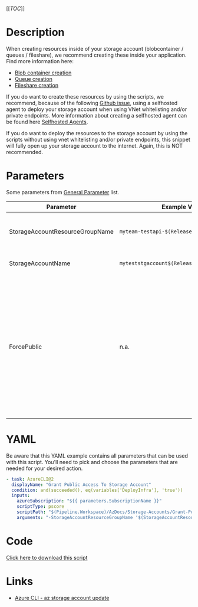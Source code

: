[[_TOC_]]

# Description

When creating resources inside of your storage account (blobcontainer / queues / fileshare), we recommend creating these inside your application. Find more information here:

- [Blob container creation](https://docs.microsoft.com/en-us/azure/storage/blobs/storage-quickstart-blobs-dotnet#code-examples)
- [Queue creation](https://docs.microsoft.com/en-us/azure/storage/queues/storage-dotnet-how-to-use-queues?tabs=dotnet)
- [Fileshare creation](https://docs.microsoft.com/en-us/azure/storage/files/storage-dotnet-how-to-use-files?tabs=dotnet#access-the-file-share-programmatically)

If you do want to create these resources by using the scripts, we recommend, because of the following [Github issue](https://github.com/MicrosoftDocs/azure-docs/issues/19456), using a selfhosted agent to deploy your storage account when using VNet whitelisting and/or private endpoints. More information about creating a selfhosted agent can be found here [Selfhosted Agents](/Azure/AzDocs-v1/General-Documentation/How-to-use-the-scripts#Deploying-to-SelfHosted-Agents-in-Pool).

If you do want to deploy the resources to the storage account by using the scripts without using vnet whitelisting and/or private endpoints, this snippet will fully open up your storage account to the internet. Again, this is NOT recommended.

# Parameters

Some parameters from [General Parameter](/Azure/AzDocs-v1/Scripts) list.

| Parameter                       | Example Value                                | Description                                                                                                                                                                                                                                      |
| ------------------------------- | -------------------------------------------- | ------------------------------------------------------------------------------------------------------------------------------------------------------------------------------------------------------------------------------------------------ |
| StorageAccountResourceGroupName | `myteam-testapi-$(Release.EnvironmentName)`  | Name of resourcegroup where your storage account is in                                                                                                                                                                                           |
| StorageAccountName              | `myteststgaccount$(Release.EnvironmentName)` | This is the storageaccount name to use.                                                                                                                                                                                                          |
| ForcePublic                     | n.a.                                         | If you want to open your Storage Account publically, you need to pass this boolean to confirm you are willingly creating a public resource (to avoid unintended public resources). You can pass it as a switch without a value (`-ForcePublic`). |

# YAML

Be aware that this YAML example contains all parameters that can be used with this script. You'll need to pick and choose the parameters that are needed for your desired action.

```yaml
- task: AzureCLI@2
  displayName: "Grant Public Access To Storage Account"
  condition: and(succeeded(), eq(variables['DeployInfra'], 'true'))
  inputs:
    azureSubscription: "${{ parameters.SubscriptionName }}"
    scriptType: pscore
    scriptPath: "$(Pipeline.Workspace)/AzDocs/Storage-Accounts/Grant-Public-Access-to-StorageAccount.ps1"
    arguments: "-StorageAccountResourceGroupName '$(StorageAccountResourceGroupName)'  -StorageAccountName '$(StorageAccountName)' -ForcePublic"
```

# Code

[Click here to download this script](../../../../src/Storage-Accounts/Grant-Public-Access-To-StorageAccount.ps1)

# Links

- [Azure CLI - az storage account update](https://docs.microsoft.com/en-us/cli/azure/storage/account?view=azure-cli-latest#az_storage_account_update)
